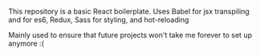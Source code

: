 This repository is a basic React boilerplate.
Uses Babel for jsx transpiling and for es6, Redux, Sass for styling, and hot-reloading

Mainly used to ensure that future projects won't take me forever to set up anymore :(
